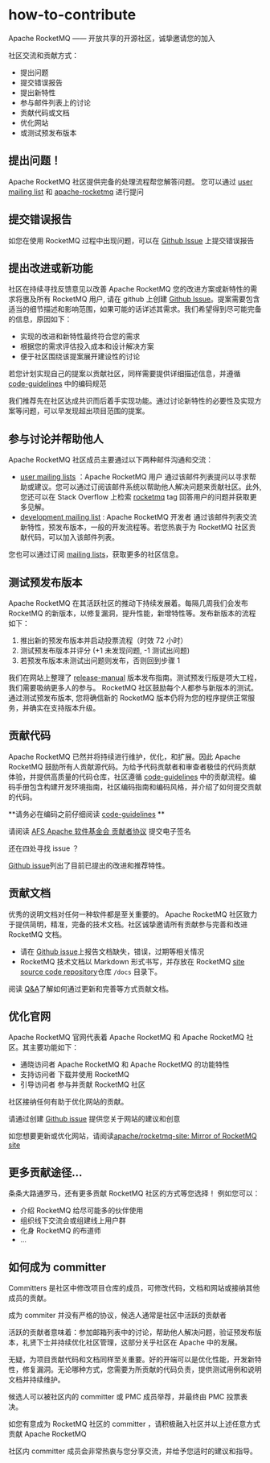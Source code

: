 # how-to-contribute

Apache RocketMQ —— 开放共享的开源社区，诚挚邀请您的加入

社区交流和贡献方式：

- 提出问题
- 提交错误报告
- 提出新特性
- 参与邮件列表上的讨论
- 贡献代码或文档
- 优化网站
- 或测试预发布版本


## 提出问题！

Apache RocketMQ 社区提供完备的处理流程帮您解答问题。 您可以通过 [user mailing list](https://rocketmq.apache.org/about/contact/) 和 [apache-rocketmq](https://stackoverflow.com/questions/tagged/rocketmq) 进行提问

## 提交错误报告

如您在使用 RocketMQ 过程中出现问题，可以在 [Github Issue](https://github.com/apache/rocketmq/issues) 上提交错误报告

## 提出改进或新功能

社区在持续寻找反馈意见以改善 Apache RocketMQ 您的改进方案或新特性的需求将惠及所有 RocketMQ 用户, 请在 github 上创建 [Github Issue](https://github.com/apache/rocketmq/issues)。提案需要包含适当的细节描述和影响范围，如果可能的话详述其需求。我们希望得到尽可能完备的信息，原因如下：

* 实现的改进和新特性最终符合您的需求
* 根据您的需求评估投入成本和设计解决方案
* 便于社区围绕该提案展开建设性的讨论

若您计划实现自己的提案以贡献社区，同样需要提供详细描述信息，并遵循 [code-guidelines](/docs/30code-guidelines) 中的编码规范

我们推荐先在社区达成共识而后着手实现功能。通过讨论新特性的必要性及实现方案等问题，可以早发现超出项目范围的提案。

## 参与讨论并帮助他人

Apache RocketMQ 社区成员主要通过以下两种邮件沟通和交流：

*  [user mailing lists](mailto:users@rocketmq.apache.org) ：Apache RocketMQ 用户 通过该邮件列表提问以寻求帮助或建议。您可以通过订阅该邮件系统以帮助他人解决问题来贡献社区。此外, 您还可以在 Stack Overflow 上检索 [rocketmq](https://stackoverflow.com/questions/tagged/rocketmq) tag 回答用户的问题并获取更多见解。
*  [development mailing list](mailto:dev@rocketmq.apache.org) : Apache RocketMQ 开发者 通过该邮件列表交流新特性，预发布版本，一般的开发流程等。若您热衷于为 RocketMQ 社区贡献代码，可以加入该邮件列表。


您也可以通过订阅 [mailing lists](/about/contact)，获取更多的社区信息。


## 测试预发布版本

Apache RocketMQ 在其活跃社区的推动下持续发展着。每隔几周我们会发布 RocketMQ 的新版本，以修复漏洞，提升性能，新增特性等。发布新版本的流程如下：

1. 推出新的预发布版本并启动投票流程（时效 72 小时）
2. 测试预发布版本并评分 (+1 未发现问题, -1 测试出问题)
3. 若预发布版本未测试出问题则发布，否则回到步骤 1

我们在网站上整理了 [release-manual](/docs/32release-manual) 版本发布指南。测试预发行版是项大工程，我们需要吸纳更多人的参与。 RocketMQ 社区鼓励每个人都参与新版本的测试。通过测试预发布版本, 您将确信新的 RocketMQ 版本仍将为您的程序提供正常服务，并确实在支持版本升级。

## 贡献代码

Apache RocketMQ 已然并将持续进行维护，优化，和扩展。因此 Apache RocketMQ 鼓励所有人贡献源代码。为给予代码贡献者和审查者极佳的代码贡献体验，并提供高质量的代码仓库，社区遵循 [code-guidelines](/docs/30code-guidelines) 中的贡献流程。编码手册包含构建开发环境指南，社区编码指南和编码风格，并介绍了如何提交贡献的代码。


**请务必在编码之前仔细阅读 [code-guidelines](/docs/30code-guidelines) **

请阅读 [AFS Apache 软件基金会 贡献者协议](https://www.apache.org/licenses/contributor-agreements.html) 提交电子签名

还在四处寻找 issue ？

[Github issue](https://github.com/apache/rocketmq/issues)列出了目前已提出的改进和推荐特性。

## 贡献文档

优秀的说明文档对任何一种软件都是至关重要的。 Apache RocketMQ 社区致力于提供简明，精准，完备的技术文档。社区诚挚邀请所有贡献参与完善和改进 RocketMQ 文档。

* 请在 [Github issue](https://github.com/apache/rocketmq/issues)上报告文档缺失，错误，过期等相关情况
* RocketMQ 技术文档以 Markdown 形式书写，并存放在 RocketMQ [site source code repository](https://github.com/apache/rocketmq-site/tree/new-official-website/)仓库 ```/docs``` 目录下。

阅读 [Q&A](https://github.com/apache/rocketmq-site/tree/new-official-website)了解如何通过更新和完善等方式贡献文档。

## 优化官网

Apache RocketMQ 官网代表着 Apache RocketMQ 和 Apache RocketMQ 社区。其主要功能如下：

* 通晓访问者 Apache RocketMQ 和 Apache RocketMQ 的功能特性
* 支持访问者 下载并使用 RocketMQ
* 引导访问者 参与并贡献 RocketMQ 社区

社区接纳任何有助于优化网站的贡献。

请通过创建 [Github issue](https://github.com/apache/rocketmq-site/issues) 提供您关于网站的建议和创意

如您想要更新或优化网站，请阅读[apache/rocketmq-site: Mirror of RocketMQ site](https://github.com/apache/rocketmq-site) 

## 更多贡献途径...

条条大路通罗马，还有更多贡献 RocketMQ 社区的方式等您选择！ 例如您可以：

* 介绍 RocketMQ 给尽可能多的伙伴使用
* 组织线下交流会或组建线上用户群
* 化身 RocketMQ 的布道师
* ...

## 如何成为 committer

Committers 是社区中修改项目仓库的成员，可修改代码，文档和网站或接纳其他成员的贡献。

成为 commiter 并没有严格的协议，候选人通常是社区中活跃的贡献者

活跃的贡献者意味着：参加邮箱列表中的讨论，帮助他人解决问题，验证预发布版本，礼贤下士并持续优化社区管理，这部分关乎社区在 Apache 中的发展。

无疑，为项目贡献代码和文档同样至关重要。好的开端可以是优化性能，开发新特性，修复漏洞。无论哪种方式，您需要为所贡献的代码负责，提供测试用例和说明文档并持续维护。

候选人可以被社区内的 committer 或 PMC 成员举荐，并最终由 PMC 投票表决。

如您有意成为 RocketMQ 社区的 committer ，请积极融入社区并以上述任意方式贡献 Apache RocketMQ  

社区内 committer 成员会非常热衷与您分享交流，并给予您适时的建议和指导。